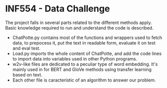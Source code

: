 # INF554 - Data Challenge

The project falls in several parts related to the different methods apply. Basic knowledge required to run and understand the code is described.
- ChatPotte.py contains most of the functions and wrappers used to fetch data, to prepocess it, put the text in readable form, evaluate it on test and eval test.
- Load.py imports the whole content of ChatPotte, and add the code lines to import data into variables used in other Python programs.
- w2v-like files are dedicated to a peculiar type of word embedding. It's mainly used in for BERT and GloVe methods using transfer learning based on text.
- Each other file is caracteristic of an algorithm to answer our problem.
